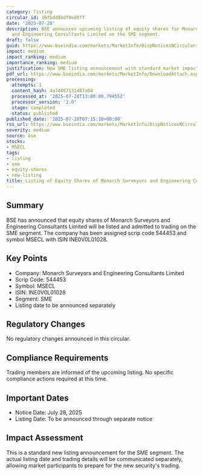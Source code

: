 ```yaml
---
category: listing
circular_id: 16fbdd9bdf0ed0ff
date: '2025-07-28'
description: BSE announces upcoming listing of equity shares for Monarch Surveyors
  and Engineering Consultants Limited on the SME segment.
draft: false
guid: https://www.bseindia.com/markets/MarketInfo/DispNoticesNCirculars.aspx?Noticeid={70A33AB5-F69C-4693-906D-A323B6C3BA9E}&noticeno=20250728-4&dt=07/28/2025&icount=4&totcount=54&flag=0
impact: medium
impact_ranking: medium
importance_ranking: medium
justification: New SME listing announcement with standard market impact
pdf_url: https://www.bseindia.com/markets/MarketInfo/DownloadAttach.aspx?id=20250728-4&attachedId=
processing:
  attempts: 1
  content_hash: 4a7d467131487a04
  processed_at: '2025-07-28T13:00:00.794552'
  processor_version: '2.0'
  stage: completed
  status: published
published_date: '2025-07-28T07:15:10+00:00'
rss_url: https://www.bseindia.com/markets/MarketInfo/DispNoticesNCirculars.aspx?Noticeid={70A33AB5-F69C-4693-906D-A323B6C3BA9E}&noticeno=20250728-4&dt=07/28/2025&icount=4&totcount=54&flag=0
severity: medium
source: bse
stocks:
- MSECL
tags:
- listing
- sme
- equity-shares
- new-listing
title: Listing of Equity Shares of Monarch Surveyors and Engineering Consultants Limited
---
```


## Summary

BSE has announced that equity shares of Monarch Surveyors and Engineering Consultants Limited will be listed and admitted to trading on the SME segment. The company has been assigned scrip code 544453 and symbol MSECL with ISIN INE0V0L01028.

## Key Points

- Company: Monarch Surveyors and Engineering Consultants Limited
- Scrip Code: 544453
- Symbol: MSECL
- ISIN: INE0V0L01028
- Segment: SME
- Listing date to be announced separately

## Regulatory Changes

No regulatory changes announced in this circular.

## Compliance Requirements

Trading members are informed of the upcoming listing. No specific compliance actions required at this time.

## Important Dates

- Notice Date: July 28, 2025
- Listing Date: To be announced through separate notice

## Impact Assessment

This is a standard new listing announcement for the SME segment. The actual listing date and trading details will be communicated separately, allowing market participants to prepare for the new security's trading.